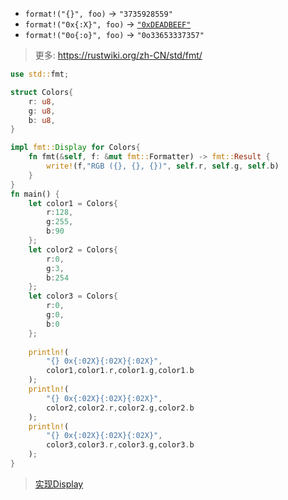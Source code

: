 - `format!("{}", foo)` -> `"3735928559"`
- `format!("0x{:X}", foo)` -> [`"0xDEADBEEF"`](https://en.wikipedia.org/wiki/Deadbeef#Magic_debug_values)
- `format!("0o{:o}", foo)` -> `"0o33653337357"`

> 更多: https://rustwiki.org/zh-CN/std/fmt/


```rust
use std::fmt;

struct Colors{
    r: u8,
    g: u8,
    b: u8,
}

impl fmt::Display for Colors{
    fn fmt(&self, f: &mut fmt::Formatter) -> fmt::Result {
        write!(f,"RGB ({}, {}, {})", self.r, self.g, self.b)
    }
}
fn main() {
    let color1 = Colors{
        r:128,
        g:255,
        b:90
    };
    let color2 = Colors{
        r:0,
        g:3,
        b:254
    };
    let color3 = Colors{
        r:0,
        g:0,
        b:0
    };
    
    println!(
        "{} 0x{:02X}{:02X}{:02X}",
        color1,color1.r,color1.g,color1.b
    );
    println!(
        "{} 0x{:02X}{:02X}{:02X}",
        color2,color2.r,color2.g,color2.b
    );
    println!(
        "{} 0x{:02X}{:02X}{:02X}",
        color3,color3.r,color3.g,color3.b
    );
}
```

> [实现Display](实现Display.md)